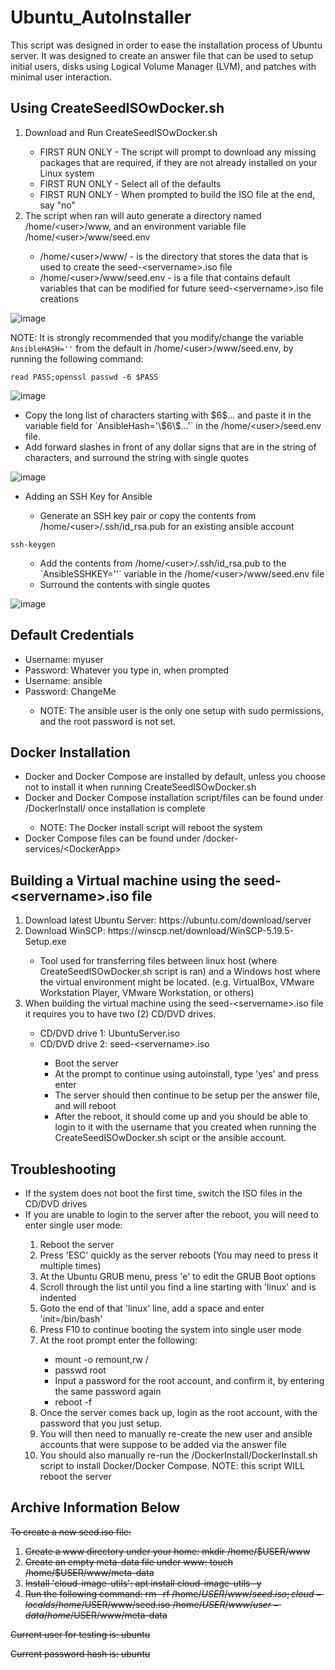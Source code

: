 # Ubuntu_AutoInstaller
This script was designed in order to ease the installation process of Ubuntu server. It was designed to create an answer file that can be used to setup initial users, disks using Logical Volume Manager (LVM), and patches with minimal user interaction.

## Using CreateSeedISOwDocker.sh
<ol>
  <li>Download and Run CreateSeedISOwDocker.sh</li>   
    <ul>
      <li>FIRST RUN ONLY - The script will prompt to download any missing packages that are required, if they are not already installed on your Linux system</li>
      <li>FIRST RUN ONLY - Select all of the defaults</li>
      <li>FIRST RUN ONLY - When prompted to build the ISO file at the end, say "no"</li>
    </ul>
  
  <li>The script when ran will auto generate a directory named /home/&#60;user&#62;/www, and an environment variable file /home/&#60;user&#62;/www/seed.env</li>
    <ul>
      <li>/home/&#60;user&#62;/www/ - is the directory that stores the data that is used to create the seed-&#60;servername&#62;.iso file</li>
      <li>/home/&#60;user&#62;/www/seed.env - is a file that contains default variables that can be modified for future seed-&#60;servername&#62;.iso file creations</li>
    </ul>  
</ol>

   ![image](https://user-images.githubusercontent.com/13524582/154775732-c0f7627c-4350-42d4-b288-e5dbc076f8fa.png)

NOTE: It is strongly recommended that you modify/change the variable `AnsibleHASH=''` from the default in /home/&#60;user&#62;/www/seed.env, by running the following command:

```
read PASS;openssl passwd -6 $PASS
```
![image](https://user-images.githubusercontent.com/13524582/154776986-c03b7bb1-5a76-4596-85c5-bd6e57ef7b82.png)
<ul>
  <li>Copy the long list of characters starting with $6$... and paste it in the variable field for `AnsibleHash='\$6\$...'` in the /home/&#60;user&#62;/seed.env file.</li>
  <li>Add forward slashes in front of any dollar signs that are in the string of characters, and surround the string with single quotes</li>
</ul>

  ![image](https://user-images.githubusercontent.com/13524582/154777566-d6b5f2c4-0e9f-4bd6-9691-5c651c440579.png)
<ul>
  <li>Adding an SSH Key for Ansible</li>
  <ul>
    <li>Generate an SSH key pair or copy the contents from /home/&#60;user&#62;/.ssh/id_rsa.pub for an existing ansible account</li>
  </ul>
</ul>

```
ssh-keygen
```
<ul>
  <ul>
  <li>Add the contents from /home/&#60;user&#62;/.ssh/id_rsa.pub to the `AnsibleSSHKEY=''` variable in the /home/&#60;user&#62;/www/seed.env file</li>
  <li>Surround the contents with single quotes</li>
  </ul>
</ul>
  
   ![image](https://user-images.githubusercontent.com/13524582/154778797-59de9a2b-8c54-4a49-b5e0-5ecca7b64a93.png)

## Default Credentials
<ul>
  <li>Username: myuser</li>
  <li>Password: Whatever you type in, when prompted</li>
  <li>Username: ansible</li>
  <li>Password: ChangeMe</li>
  <ul>
    <li>NOTE: The ansible user is the only one setup with sudo permissions, and the root password is not set.</li>
  </ul>
</ul>

## Docker Installation
<ul>
  <li>Docker and Docker Compose are installed by default, unless you choose not to install it when running CreateSeedISOwDocker.sh</li>
  <li>Docker and Docker Compose installation script/files can be found under /DockerInstall/ once installation is complete</li>
    <ul><li>NOTE: The Docker install script will reboot the system</li></ul>
  <li>Docker Compose files can be found under /docker-services/&#60;DockerApp&#62;</li>
</ul>

## Building a Virtual machine using the seed-&#60;servername&#62;.iso file
<ol>
  <li>Download latest Ubuntu Server: https://ubuntu.com/download/server</li>
  <li>Download WinSCP: https://winscp.net/download/WinSCP-5.19.5-Setup.exe</li>
    <ul>
      <li>Tool used for transferring files between linux host (where CreateSeedISOwDocker.sh script is ran) and a Windows host where the virtual environment might be located. (e.g. VirtualBox, VMware Workstation Player, VMware Workstation, or others)</li>
    </ul>
  <li>When building the virtual machine using the seed-&#60;servername&#62;.iso file it requires you to have two (2) CD/DVD drives.</li>
  <ul>
    <li>CD/DVD drive 1: UbuntuServer.iso</li>
    <li>CD/DVD drive 2: seed-&#60;servername&#62;.iso</li>
  <ul>
  <li>Boot the server</li>
  <li>At the prompt to continue using autoinstall, type 'yes' and press enter</li>
  <li>The server should then continue to be setup per the answer file, and will reboot</li>
  <li>After the reboot, it should come up and you should be able to login to it with the username that you created when running the CreateSeedISOwDocker.sh scipt or the ansible account.</li>
</ol>
    
## Troubleshooting
<ul>
  <li>If the system does not boot the first time, switch the ISO files in the CD/DVD drives</li>
  <li>If you are unable to login to the server after the reboot, you will need to enter single user mode:</li>
    <ol>
      <li>Reboot the server</li>
      <li>Press 'ESC' quickly as the server reboots (You may need to press it multiple times)</li>
      <li>At the Ubuntu GRUB menu, press 'e' to edit the GRUB Boot options</li>
      <li>Scroll through the list until you find a line starting with 'linux' and is indented</li>
      <li>Goto the end of that 'linux' line, add a space and enter 'init=/bin/bash'</li>
      <li>Press F10 to continue booting the system into single user mode</li>
      <li>At the root prompt enter the following:</li>
        <ul>
          <li>mount -o remount,rw /</li>
          <li>passwd root</li>
          <li>Input a password for the root account, and confirm it, by entering the same password again</li>
          <li>reboot -f</li>
        </ul>
      <li>Once the server comes back up, login as the root account, with the password that you just setup.</li>
      <li>You will then need to manually re-create the new user and ansible accounts that were suppose to be added via the answer file</li>
      <li>You should also manually re-run the /DockerInstall/DockerInstall.sh script to install Docker/Docker Compose. NOTE: this script WILL reboot the server</li>
    </ol>
</ul>
    
## Archive Information Below
<s>To create a new seed.iso file:
1) Create a www directory under your home:  mkdir /home/$USER/www
2) Create an empty meta-data file under www: touch /home/$USER/www/meta-data
3) Install 'cloud-image-utils': apt install cloud-image-utils -y
4) Run the following command:
rm -rf /home/$USER/www/seed.iso; cloud-localds /home/$USER/www/seed.iso /home/$USER/www/user-data /home/$USER/www/meta-data

Current user for testing is: ubuntu

Current password hash is: ubuntu</s>
